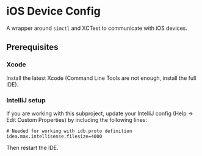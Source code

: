 # iOS Device Config

A wrapper around `simctl` and XCTest to communicate with iOS devices.

## Prerequisites

### Xcode

Install the latest Xcode (Command Line Tools are not enough, install the full IDE).

### IntelliJ setup

If you are working with this subproject, update your IntelliJ config (Help -> Edit Custom Properties) by including the following lines:

```
# Needed for working with idb.proto definition
idea.max.intellisense.filesize=4000
```

Then restart the IDE.
